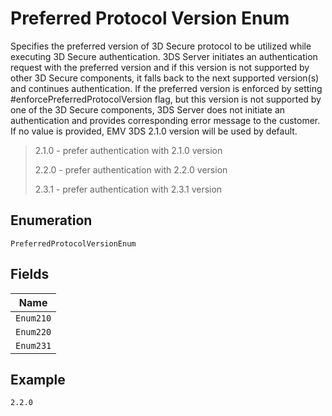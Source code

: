 
# Preferred Protocol Version Enum

Specifies the preferred version of 3D Secure protocol to be utilized while executing 3D Secure authentication. 3DS Server initiates an authentication request with the preferred version and if this version is not supported by other 3D Secure components, it falls back to the next supported version(s) and continues authentication.
If the preferred version is enforced by setting  #enforcePreferredProtocolVersion flag, but this version is not supported by one of the 3D Secure components, 3DS Server does not initiate an authentication and provides corresponding error message to the customer.
If no value is provided, EMV 3DS 2.1.0 version will be used by default.

> 2.1.0 - prefer authentication with 2.1.0 version
> 
> 2.2.0 - prefer authentication with 2.2.0 version
> 
> 2.3.1 - prefer authentication with 2.3.1 version

## Enumeration

`PreferredProtocolVersionEnum`

## Fields

| Name |
|  --- |
| `Enum210` |
| `Enum220` |
| `Enum231` |

## Example

```
2.2.0
```

